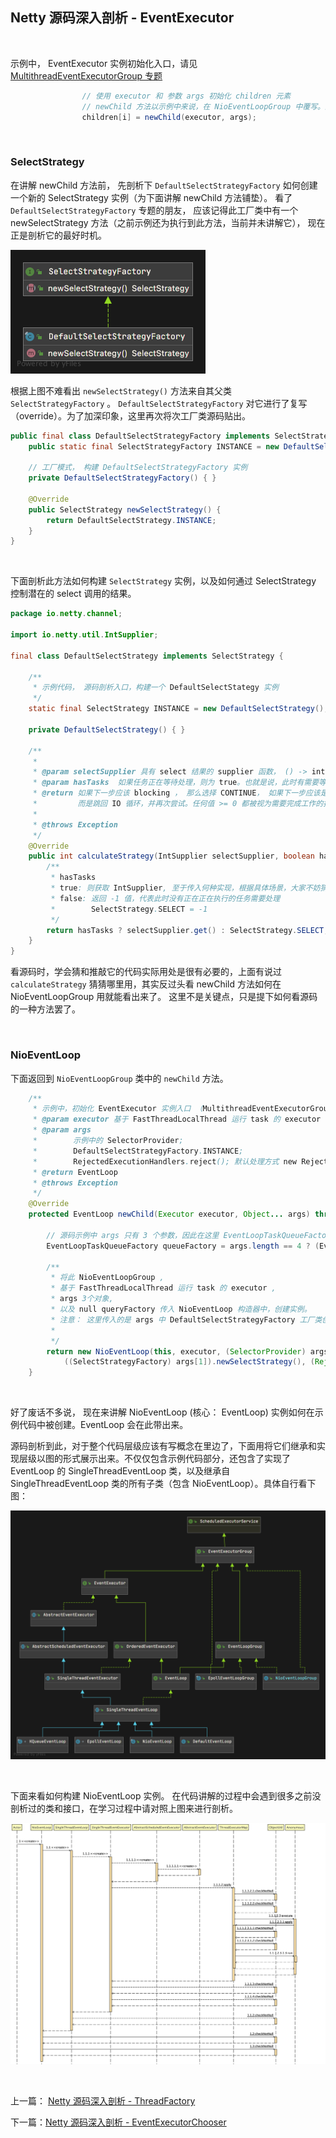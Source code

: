 ## Netty 源码深入剖析 - EventExecutor

&nbsp;

示例中， EventExecutor 实例初始化入口，请见 [MultithreadEventExecutorGroup 专题](netty-source-analysis-multithread-eventloop-group.md)

```java
                // 使用 executor 和 参数 args 初始化 children 元素
                // newChild 方法以示例中来说，在 NioEventLoopGroup 中覆写。这里为 EventExecutor 专题入口
                children[i] = newChild(executor, args);
```

&nbsp;

### SelectStrategy

在讲解 newChild 方法前， 先剖析下 `DefaultSelectStrategyFactory` 如何创建一个新的 SelectStrategy 实例（为下面讲解 newChild 方法铺垫）。 看了 `DefaultSelectStrategyFactory` 专题的朋友， 应该记得此工厂类中有一个 newSelectStrategy 方法（之前示例还为执行到此方法，当前并未讲解它）， 现在正是剖析它的最好时机。

<img src="images/DefaultSelectStrategyFactory.png" alt="DefaultSelectStrategyFactory" style="zoom: 50%;" />

根据上图不难看出 `newSelectStrategy()` 方法来自其父类 `SelectStrategyFactory` 。  `DefaultSelectStrategyFactory`  对它进行了复写（override）。为了加深印象，这里再次将次工厂类源码贴出。

```java
public final class DefaultSelectStrategyFactory implements SelectStrategyFactory {
    public static final SelectStrategyFactory INSTANCE = new DefaultSelectStrategyFactory();

    // 工厂模式， 构建 DefaultSelectStrategyFactory 实例
    private DefaultSelectStrategyFactory() { }

    @Override
    public SelectStrategy newSelectStrategy() {
        return DefaultSelectStrategy.INSTANCE;
    }
}
```

&nbsp;

下面剖析此方法如何构建 `SelectStrategy` 实例，以及如何通过 SelectStrategy 控制潜在的 select 调用的结果。

```java
package io.netty.channel;

import io.netty.util.IntSupplier;

final class DefaultSelectStrategy implements SelectStrategy {

    /**
     * 示例代码， 源码剖析入口，构建一个 DefaultSelectStategy 实例
     */
    static final SelectStrategy INSTANCE = new DefaultSelectStrategy();

    private DefaultSelectStrategy() { }

    /**
     *
     * @param selectSupplier 具有 select 结果的 supplier 函数， () -> int
     * @param hasTasks  如果任务正在等待处理，则为 true。也就是说，此时有需要等待处理的任务
     * @return 如果下一步应该 blocking ， 那么选择 CONTINUE， 如果下一步应该是不选择，
     *         而是跳回 IO 循环，并再次尝试。任何值 >= 0 都被视为需要完成工作的指示符
     *
     * @throws Exception
     */
    @Override
    public int calculateStrategy(IntSupplier selectSupplier, boolean hasTasks) throws Exception {
        /**
         * hasTasks
         * true: 则获取 IntSupplier, 至于传入何种实现，根据具体场景，大家不妨猜猜，示例代码用的是什么实现
         * false: 返回 -1 值，代表此时没有正在正在执行的任务需要处理
         *        SelectStrategy.SELECT = -1
         */
        return hasTasks ? selectSupplier.get() : SelectStrategy.SELECT;
    }
}

```

看源码时，学会猜和推敲它的代码实际用处是很有必要的，上面有说过 `calculateStrategy` 猜猜哪里用，其实反过头看 newChild 方法如何在 NioEventLoopGroup 用就能看出来了。 这里不是关键点，只是提下如何看源码的一种方法罢了。

&nbsp;

### NioEventLoop

下面返回到 `NioEventLoopGroup` 类中的 `newChild` 方法。

```java
    /**
     * 示例中，初始化 EventExecutor 实例入口 （MultithreadEventExecutorGroup 类中进行初始化） ， EventLoop 继承自 EventExecutor
     * @param executor 基于 FastThreadLocalThread 运行 task 的 executor
     * @param args
     *        示例中的 SelectorProvider;
     *        DefaultSelectStrategyFactory.INSTANCE;
     *        RejectedExecutionHandlers.reject(); 默认处理方式 new RejectedExecutionException() 异常
     * @return EventLoop
     * @throws Exception
     */
    @Override
    protected EventLoop newChild(Executor executor, Object... args) throws Exception {

        // 源码示例中 args 只有 3 个参数，因此在这里 EventLoopTaskQueueFactory 实例 queryFactory 为 null
        EventLoopTaskQueueFactory queueFactory = args.length == 4 ? (EventLoopTaskQueueFactory) args[3] : null;

        /**
         * 将此 NioEventLoopGroup ,
         * 基于 FastThreadLocalThread 运行 task 的 executor ,
         * args 3个对象,
         * 以及 null queryFactory 传入 NioEventLoop 构造器中，创建实例。
         * 注意： 这里传入的是 args 中 DefaultSelectStrategyFactory 工厂类创建的 DefaultSelectStrategy
         * 
         */
        return new NioEventLoop(this, executor, (SelectorProvider) args[0],
            ((SelectStrategyFactory) args[1]).newSelectStrategy(), (RejectedExecutionHandler) args[2], queueFactory);
    }
```

&nbsp;

好了废话不多说， 现在来讲解 NioEventLoop (核心： EventLoop) 实例如何在示例代码中被创建。EventLoop 会在此带出来。

源码剖析到此，对于整个代码层级应该有写概念在里边了，下面用将它们继承和实现层级以图的形式展示出来。不仅仅包含示例代码部分，还包含了实现了 EventLoop 的 SingleThreadEventLoop 类，以及继承自 SingleThreadEventLoop 类的所有子类（包含 NioEventLoop）。具体自行看下图： 

![netty-arthitecture](images/netty-arthitecture.png)

&nbsp;

下面来看如何构建 NioEventLoop 实例。  在代码讲解的过程中会遇到很多之前没剖析过的类和接口，在学习过程中请对照上图来进行剖析。

![NioEventLoop](images/NioEventLoop.png)

&nbsp;



上一篇： [Netty 源码深入剖析 - ThreadFactory](netty-source-analysis-thread-factory.md)

下一篇：[Netty 源码深入剖析 - EventExecutorChooser](netty-source-analysis-event-executor-chooser.md)